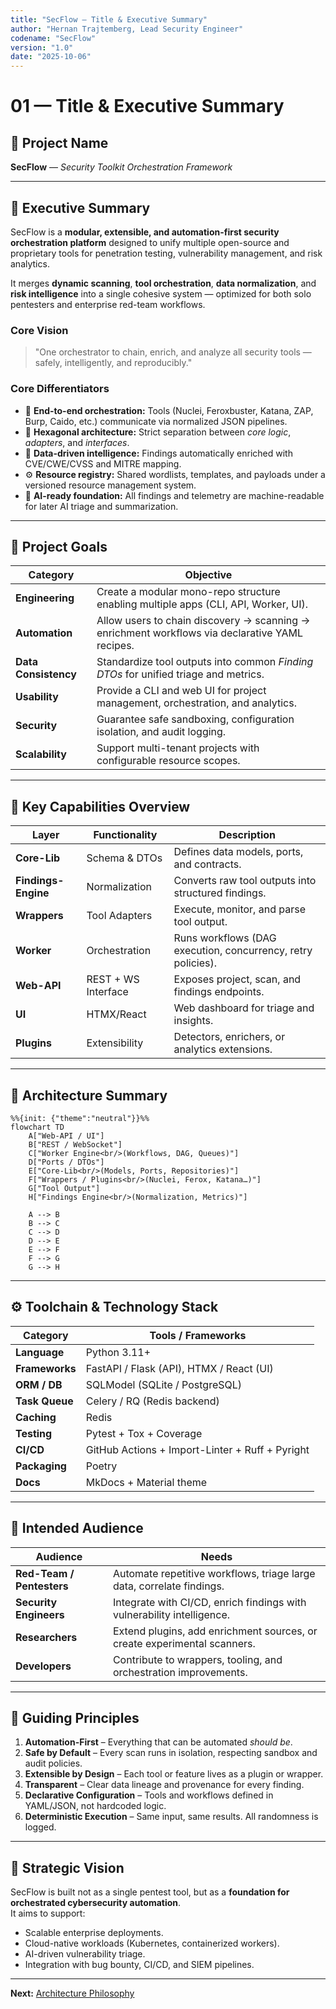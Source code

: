 ```yaml
---
title: "SecFlow — Title & Executive Summary"
author: "Hernan Trajtemberg, Lead Security Engineer"
codename: "SecFlow"
version: "1.0"
date: "2025-10-06"
---
```


# 01 — Title & Executive Summary

## 🧩 Project Name
**SecFlow** — *Security Toolkit Orchestration Framework*

---

## 🧭 Executive Summary

SecFlow is a **modular, extensible, and automation-first security orchestration platform** designed to unify multiple open-source and proprietary tools for penetration testing, vulnerability management, and risk analytics.

It merges **dynamic scanning**, **tool orchestration**, **data normalization**, and **risk intelligence** into a single cohesive system — optimized for both solo pentesters and enterprise red-team workflows.

### Core Vision
> "One orchestrator to chain, enrich, and analyze all security tools — safely, intelligently, and reproducibly."

### Core Differentiators
- 🔄 **End-to-end orchestration:** Tools (Nuclei, Feroxbuster, Katana, ZAP, Burp, Caido, etc.) communicate via normalized JSON pipelines.
- 🧱 **Hexagonal architecture:** Strict separation between *core logic*, *adapters*, and *interfaces*.
- 🧠 **Data-driven intelligence:** Findings automatically enriched with CVE/CWE/CVSS and MITRE mapping.
- ⚙️ **Resource registry:** Shared wordlists, templates, and payloads under a versioned resource management system.
- 🧰 **AI-ready foundation:** All findings and telemetry are machine-readable for later AI triage and summarization.

---

## 🎯 Project Goals

| Category | Objective |
|-----------|------------|
| **Engineering** | Create a modular mono-repo structure enabling multiple apps (CLI, API, Worker, UI). |
| **Automation** | Allow users to chain discovery → scanning → enrichment workflows via declarative YAML recipes. |
| **Data Consistency** | Standardize tool outputs into common *Finding DTOs* for unified triage and metrics. |
| **Usability** | Provide a CLI and web UI for project management, orchestration, and analytics. |
| **Security** | Guarantee safe sandboxing, configuration isolation, and audit logging. |
| **Scalability** | Support multi-tenant projects with configurable resource scopes. |

---

## 🧮 Key Capabilities Overview

| Layer | Functionality | Description |
|--------|----------------|-------------|
| **Core-Lib** | Schema & DTOs | Defines data models, ports, and contracts. |
| **Findings-Engine** | Normalization | Converts raw tool outputs into structured findings. |
| **Wrappers** | Tool Adapters | Execute, monitor, and parse tool output. |
| **Worker** | Orchestration | Runs workflows (DAG execution, concurrency, retry policies). |
| **Web-API** | REST + WS Interface | Exposes project, scan, and findings endpoints. |
| **UI** | HTMX/React | Web dashboard for triage and insights. |
| **Plugins** | Extensibility | Detectors, enrichers, or analytics extensions. |

---

## 🧱 Architecture Summary

```mermaid
%%{init: {"theme":"neutral"}}%%
flowchart TD
    A["Web-API / UI"]
    B["REST / WebSocket"]
    C["Worker Engine<br/>(Workflows, DAG, Queues)"]
    D["Ports / DTOs"]
    E["Core-Lib<br/>(Models, Ports, Repositories)"]
    F["Wrappers / Plugins<br/>(Nuclei, Ferox, Katana…)"]
    G["Tool Output"]
    H["Findings Engine<br/>(Normalization, Metrics)"]
    
    A --> B
    B --> C
    C --> D
    D --> E
    E --> F
    F --> G
    G --> H
```

---

## ⚙️ Toolchain & Technology Stack

| Category | Tools / Frameworks |
|-----------|--------------------|
| **Language** | Python 3.11+ |
| **Frameworks** | FastAPI / Flask (API), HTMX / React (UI) |
| **ORM / DB** | SQLModel (SQLite / PostgreSQL) |
| **Task Queue** | Celery / RQ (Redis backend) |
| **Caching** | Redis |
| **Testing** | Pytest + Tox + Coverage |
| **CI/CD** | GitHub Actions + Import-Linter + Ruff + Pyright |
| **Packaging** | Poetry |
| **Docs** | MkDocs + Material theme |

---

## 🧩 Intended Audience

| Audience | Needs |
|-----------|-------|
| **Red-Team / Pentesters** | Automate repetitive workflows, triage large data, correlate findings. |
| **Security Engineers** | Integrate with CI/CD, enrich findings with vulnerability intelligence. |
| **Researchers** | Extend plugins, add enrichment sources, or create experimental scanners. |
| **Developers** | Contribute to wrappers, tooling, and orchestration improvements. |

---

## 🧠 Guiding Principles

1. **Automation-First** – Everything that can be automated *should be*.  
2. **Safe by Default** – Every scan runs in isolation, respecting sandbox and audit policies.  
3. **Extensible by Design** – Each tool or feature lives as a plugin or wrapper.  
4. **Transparent** – Clear data lineage and provenance for every finding.  
5. **Declarative Configuration** – Tools and workflows defined in YAML/JSON, not hardcoded logic.  
6. **Deterministic Execution** – Same input, same results. All randomness is logged.  

---

## 🔮 Strategic Vision

SecFlow is built not as a single pentest tool, but as a **foundation for orchestrated cybersecurity automation**.  
It aims to support:
- Scalable enterprise deployments.
- Cloud-native workloads (Kubernetes, containerized workers).
- AI-driven vulnerability triage.
- Integration with bug bounty, CI/CD, and SIEM pipelines.

---

**Next:** [Architecture Philosophy](02-architecture-philosophy.md)
```